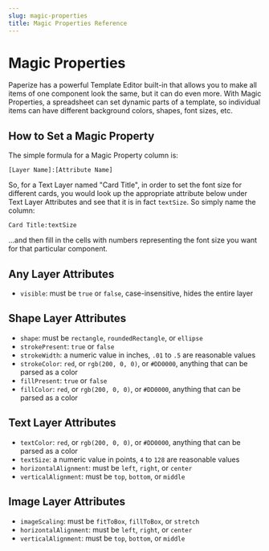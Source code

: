 ```yaml
---
slug: magic-properties
title: Magic Properties Reference
---
```


# Magic Properties

Paperize has a powerful Template Editor built-in that allows you to make all items of one component look the same, but it can do even more. With Magic Properties, a spreadsheet can set dynamic parts of a template, so individual items can have different background colors, shapes, font sizes, etc.

## How to Set a Magic Property

The simple formula for a Magic Property column is:

`[Layer Name]:[Attribute Name]`

So, for a Text Layer named "Card Title", in order to set the font size for different cards, you would look up the appropriate attribute below under Text Layer Attributes and see that it is in fact `textSize`. So simply name the column:

`Card Title:textSize`

...and then fill in the cells with numbers representing the font size you want for that particular component.

## Any Layer Attributes

- `visible`: must be `true` or `false`, case-insensitive, hides the entire layer

## Shape Layer Attributes

- `shape`: must be `rectangle`, `roundedRectangle`, or `ellipse`
- `strokePresent`: `true` or `false`
- `strokeWidth`: a numeric value in inches, `.01` to `.5` are reasonable values
- `strokeColor`: `red`, or `rgb(200, 0, 0)`, or `#DD0000`, anything that can be parsed as a color
- `fillPresent`: `true` or `false`
- `fillColor`: `red`, or `rgb(200, 0, 0)`, or `#DD0000`, anything that can be parsed as a color

## Text Layer Attributes

- `textColor`: `red`, or `rgb(200, 0, 0)`, or `#DD0000`, anything that can be parsed as a color
- `textSize`: a numeric value in points, `4` to `128` are reasonable values
- `horizontalAlignment`: must be `left`, `right`, or `center`
- `verticalAlignment`: must be `top`, `bottom`, or `middle`

## Image Layer Attributes

- `imageScaling`: must be `fitToBox`, `fillToBox`, or `stretch`
- `horizontalAlignment`: must be `left`, `right`, or `center`
- `verticalAlignment`: must be `top`, `bottom`, or `middle`
